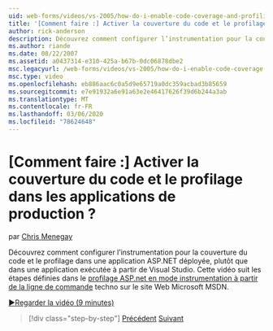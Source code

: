 ```yaml
---
uid: web-forms/videos/vs-2005/how-do-i-enable-code-coverage-and-profiling-in-production-applications
title: '[Comment faire :] Activer la couverture du code et le profilage dans les applications de production ? | Microsoft Docs'
author: rick-anderson
description: Découvrez comment configurer l’instrumentation pour la couverture du code et le profilage dans une application ASP.NET déployée, plutôt que dans une application exécutée à partir de VI...
ms.author: riande
ms.date: 08/22/2007
ms.assetid: a0437314-e310-425a-b67b-0dc06878dbe2
msc.legacyurl: /web-forms/videos/vs-2005/how-do-i-enable-code-coverage-and-profiling-in-production-applications
msc.type: video
ms.openlocfilehash: eb886aac6c0a5d9e65719a0dc359acbad3b85659
ms.sourcegitcommit: e7e91932a6e91a63e2e46417626f39d6b244a3ab
ms.translationtype: MT
ms.contentlocale: fr-FR
ms.lasthandoff: 03/06/2020
ms.locfileid: "78624648"
---
```

# <a name="how-do-i-enable-code-coverage-and-profiling-in-production-applications"></a>[Comment faire :] Activer la couverture du code et le profilage dans les applications de production ?

par [Chris Menegay](https://twitter.com/CMenegay)

Découvrez comment configurer l’instrumentation pour la couverture du code et le profilage dans une application ASP.NET déployée, plutôt que dans une application exécutée à partir de Visual Studio. Cette vidéo suit les étapes définies dans le [profilage ASP.net en mode instrumentation à partir de la ligne de commande](https://msdn.microsoft.com/teamsystem/aa718860.aspx) techno sur le site Web Microsoft MSDN.

[&#9654;Regarder la vidéo (9 minutes)](https://channel9.msdn.com/Blogs/ASP-NET-Site-Videos/how-do-i-enable-code-coverage-and-profiling-in-production-applications)

> [!div class="step-by-step"]
> [Précédent](how-do-i-run-unit-tests-against-a-deployed-database.md)
> [Suivant](web-deployment-projects.md)

